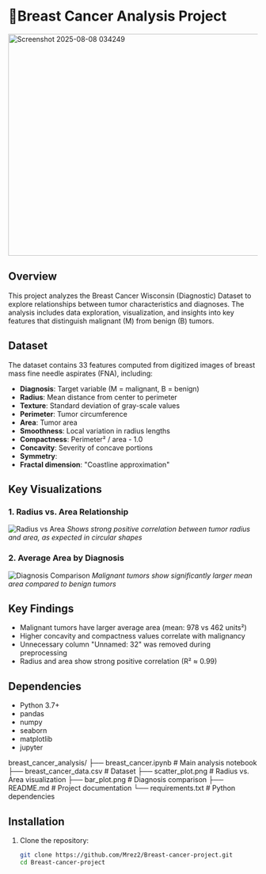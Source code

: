 # 🧪Breast Cancer Analysis Project
<img width="895" height="448" alt="Screenshot 2025-08-08 034249" src="https://github.com/user-attachments/assets/c6fd896f-f953-4ff9-9dc1-418951079c3d" />


## Overview
This project analyzes the Breast Cancer Wisconsin (Diagnostic) Dataset to explore relationships between tumor characteristics and diagnoses. The analysis includes data exploration, visualization, and insights into key features that distinguish malignant (M) from benign (B) tumors.

## Dataset
The dataset contains 33 features computed from digitized images of breast mass fine needle aspirates (FNA), including:

- **Diagnosis**: Target variable (M = malignant, B = benign)
- **Radius**: Mean distance from center to perimeter
- **Texture**: Standard deviation of gray-scale values
- **Perimeter**: Tumor circumference
- **Area**: Tumor area
- **Smoothness**: Local variation in radius lengths
- **Compactness**: Perimeter² / area - 1.0
- **Concavity**: Severity of concave portions
- **Symmetry**: 
- **Fractal dimension**: "Coastline approximation"

## Key Visualizations

### 1. Radius vs. Area Relationship
![Radius vs Area](scatter_plot.png)
*Shows strong positive correlation between tumor radius and area, as expected in circular shapes*

### 2. Average Area by Diagnosis
![Diagnosis Comparison](bar_plot.png)
*Malignant tumors show significantly larger mean area compared to benign tumors*

## Key Findings
- Malignant tumors have larger average area (mean: 978 vs 462 units²)
- Higher concavity and compactness values correlate with malignancy
- Unnecessary column "Unnamed: 32" was removed during preprocessing
- Radius and area show strong positive correlation (R² ≈ 0.99)

## Dependencies
- Python 3.7+
- pandas
- numpy
- seaborn
- matplotlib
- jupyter
  
breast_cancer_analysis/
├── breast_cancer.ipynb          # Main analysis notebook
├── breast_cancer_data.csv        # Dataset
├── scatter_plot.png              # Radius vs. Area visualization
├── bar_plot.png                  # Diagnosis comparison
├── README.md                     # Project documentation
└── requirements.txt              # Python dependencies

## Installation
1. Clone the repository:
   ```bash
   git clone https://github.com/Mrez2/Breast-cancer-project.git
   cd Breast-cancer-project
